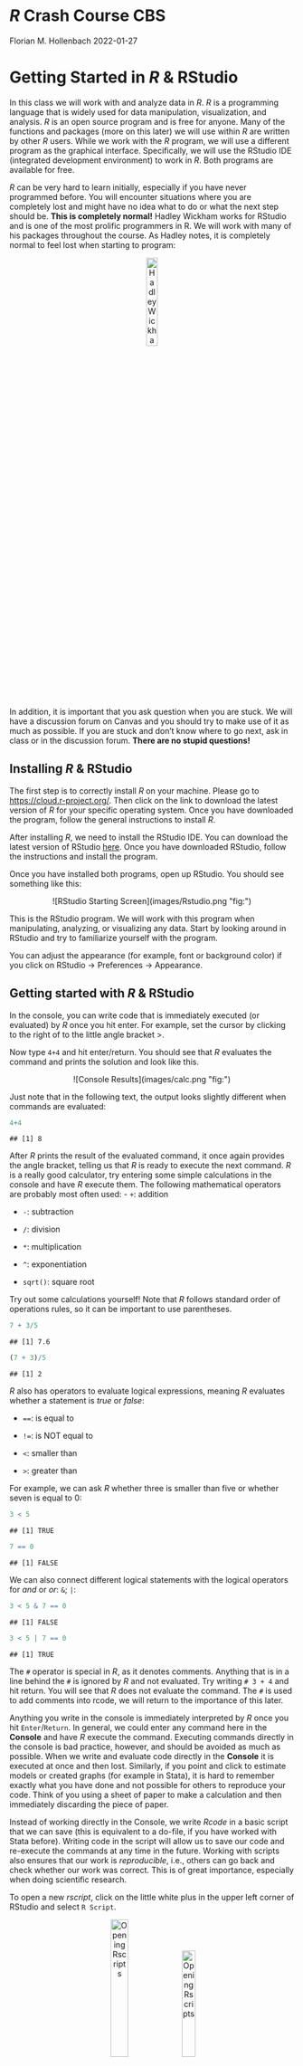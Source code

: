 *R* Crash Course CBS
================
Florian M. Hollenbach
2022-01-27

# Getting Started in *R* & RStudio

In this class we will work with and analyze data in *R*. *R* is a
programming language that is widely used for data manipulation,
visualization, and analysis. *R* is an open source program and is free
for anyone. Many of the functions and packages (more on this later) we
will use within *R* are written by other *R* users. While we work with
the *R* program, we will use a different program as the graphical
interface. Specifically, we will use the RStudio IDE (integrated
development environment) to work in *R*. Both programs are available for
free.

*R* can be very hard to learn initially, especially if you have never
programmed before. You will encounter situations where you are
completely lost and might have no idea what to do or what the next step
should be. **This is completely normal!** Hadley Wickham works for
RStudio and is one of the most prolific programmers in R. We will work
with many of his packages throughout the course. As Hadley notes, it is
completely normal to feel lost when starting to program:
<center>
<img src="images/wickham.jpeg" title="fig:" style="width:20.0%" alt="Hadley Wickham" />
</center>

In addition, it is important that you ask question when you are stuck.
We will have a discussion forum on Canvas and you should try to make use
of it as much as possible. If you are stuck and don’t know where to go
next, ask in class or in the discussion forum. **There are no stupid
questions!**

## Installing *R* & RStudio

The first step is to correctly install *R* on your machine. Please go to
<https://cloud.r-project.org/>. Then click on the link to download the
latest version of *R* for your specific operating system. Once you have
downloaded the program, follow the general instructions to install *R*.

After installing *R*, we need to install the RStudio IDE. You can
download the latest version of RStudio
[here](https://www.rstudio.com/products/rstudio/download/#download).
Once you have downloaded RStudio, follow the instructions and install
the program.

Once you have installed both programs, open up RStudio. You should see
something like this:
<center>
![RStudio Starting Screen](images/Rstudio.png "fig:")
</center>

This is the RStudio program. We will work with this program when
manipulating, analyzing, or visualizing any data. Start by looking
around in RStudio and try to familiarize yourself with the program.

You can adjust the appearance (for example, font or background color) if
you click on RStudio → Preferences → Appearance.

## Getting started with *R* & RStudio

In the console, you can write code that is immediately executed (or
evaluated) by *R* once you hit enter. For example, set the cursor by
clicking to the right of to the little angle bracket \>.

Now type `4+4` and hit enter/return. You should see that *R* evaluates
the command and prints the solution and look like this.
<center>
![Console Results](images/calc.png "fig:")
</center>

Just note that in the following text, the output looks slightly
different when commands are evaluated:

``` r
4+4
```

    ## [1] 8

After *R* prints the result of the evaluated command, it once again
provides the angle bracket, telling us that *R* is ready to execute the
next command. *R* is a really good calculator, try entering some simple
calculations in the console and have *R* execute them. The following
mathematical operators are probably most often used: - `+`: addition

-   `-`: subtraction

-   `/`: division

-   `*`: multiplication

-   `^`: exponentiation

-   `sqrt()`: square root

Try out some calculations yourself! Note that *R* follows standard order
of operations rules, so it can be important to use parentheses.

``` r
7 + 3/5
```

    ## [1] 7.6

``` r
(7 + 3)/5
```

    ## [1] 2

*R* also has operators to evaluate logical expressions, meaning *R*
evaluates whether a statement is *true* or *false*:

-   `==`: is equal to

-   `!=`: is NOT equal to

-   `<`: smaller than

-   `>`: greater than

For example, we can ask *R* whether three is smaller than five or
whether seven is equal to 0:

``` r
3 < 5
```

    ## [1] TRUE

``` r
7 == 0
```

    ## [1] FALSE

We can also connect different logical statements with the logical
operators for *and* or *or*: `&`; `|`:

``` r
3 < 5 & 7 == 0
```

    ## [1] FALSE

``` r
3 < 5 | 7 == 0 
```

    ## [1] TRUE

The `#` operator is special in *R*, as it denotes comments. Anything
that is in a line behind the `#` is ignored by *R* and not evaluated.
Try writing `# 3 + 4` and hit return. You will see that *R* does not
evaluate the command. The `#` is used to add comments into rcode, we
will return to the importance of this later.

Anything you write in the console is immediately interpreted by *R* once
you hit `Enter`/`Return`. In general, we could enter any command here in
the **Console** and have *R* execute the command. Executing commands
directly in the console is bad practice, however, and should be avoided
as much as possible. When we write and evaluate code directly in the
**Console** it is executed at once and then lost. Similarly, if you
point and click to estimate models or created graphs (for example in
Stata), it is hard to remember exactly what you have done and not
possible for others to reproduce your code. Think of you using a sheet
of paper to make a calculation and then immediately discarding the piece
of paper.

Instead of working directly in the Console, we write *Rcode* in a basic
script that we can save (this is equivalent to a do-file, if you have
worked with Stata before). Writing code in the script will allow us to
save our code and re-execute the commands at any time in the future.
Working with scripts also ensures that our work is *reproducible*, i.e.,
others can go back and check whether our work was correct. This is of
great importance, especially when doing scientific research.

To open a new *rscript*, click on the little white plus in the upper
left corner of RStudio and select `R Script`.
<center>
<img src="images/rscript.png" style="width:25.0%" alt="Opening Rscripts" />
<img src="images/rscript2.png" style="width:22.0%" alt="Opening Rscripts" />
</center>

Once you have an rscript open, the first step should be to save it
somewhere sensible. For example, you might create a folder for this
course and save all rscripts for class in that folder. You should pick a
name for your rscript that makes sense and reminds you about the
contents of the script. For example, you could save this first rscript
as `Rcrashcourse.R`.

**You should practice writing anything you do in *R* in a rscript** and
execute the code from the script. Start by repeating a few of the simple
calculations that you did above. Write each calculation in a separate
line:

``` r
4+4
```

    ## [1] 8

``` r
9+2
```

    ## [1] 11

``` r
3/2
```

    ## [1] 1.5

You might notice that nothing happens when you write code in the rscript
and hit enter. To execute the rcode that is in our script, we have to
send it to the console. We can do so by having the cursor in the line we
want to execute and then hitting `Ctrl + Enter` (Windows) or
`Command + Return` (Mac). Alternatively, you can select one or multiple
lines to execute and then hit `Ctrl + Enter` (Windows) or
`Command + Return` (Mac). Try selecting some code you wrote by executing
the line.

<center>
<img src="images/execute.png" title="fig:" style="width:35.0%" alt="Executing code from rscripts" />
</center>

It is good practice to add plenty of comments to your rscripts, so that
others can understand what you are doing (and why). It will also help
your future self when you open old code. The comments will help you
remember why you wrote certain code and what your reasoning was.
Remember, we can include comments using the `#` symbol. Anything in a
line behind the `#` symbol will not be executed by *R*.

``` r
# this is our first rscript
# in the first line we calculate four plus four
4+4 # comments can also go behind a command we want to execute, anything before # will still be executed
```

    ## [1] 8

``` r
#### we can also use multiple # to mark comments
# or we can have an empty comment line
#
#
# next we calculate nine plus two 
9+2 
```

    ## [1] 11

``` r
# next we want to divide 3 by 2
3/2
```

    ## [1] 1.5

## R programming language

As with any program, there are different types of variables/data in *R*.
The types you will encounter closely follow types of variables you
should have encountered in previous methods courses. In our class, we
will focus on the following types of data:[1]  
- character - double/numeric - factor - logical

*Character* data is anything that includes non-numeric characters and is
not logical. Characters are known as *strings* in Stata. In *R*,
character variables are depicted and entered inside quotation marks.

``` r
"Florian" ## florian is of type character
```

    ## [1] "Florian"

``` r
class("florian")
```

    ## [1] "character"

``` r
"Florian is a professor" ## is also one character
```

    ## [1] "Florian is a professor"

``` r
"123" ## if you include numbers in quotation marks, R interprets them as characters 
```

    ## [1] "123"

``` r
### this would not work, but try it: "1" + "3"R won't perform calculations on character objects
```

*Numeric* data is any variables that are *real* numbers, those are the
objects that you can perform mathematical operations on. For our
purposes, we will use the terms *numeric* and *double* interchangeably.
Even if you enter a “full” number, *R* will interpret as being numeric
type, i.e., `1` is interpreted as `1.0`.

``` r
1 ## is numeric
```

    ## [1] 1

``` r
class(1)
```

    ## [1] "numeric"

``` r
1 == 1.000 ### is 1 the same as 1.000
```

    ## [1] TRUE

``` r
1 + 3 ## if perform calculations on multiple numeric types, the result will also be numeric
```

    ## [1] 4

*Factor* data are categorical variables that can be either numeric or
character but distinguish a certain (fixed) number of categories. For
example, you could have a variable that distinguishes hair color and can
take the following values: “brown,” “black,” “blond.” Factor variables
can be unordered (such as hair color) or have an intrinsic order. For
example, if you are describing education levels as a categorical
variable, we usually have a clear order: “no degree,” “high school,”
“Bachelor,” post-graduate degree”, etc. *R* can accomodate both
unordered and ordered categorical variables.

``` r
haircolor <- factor(c("brown", "blond", "black")) ## we are creating a factor variable that can take three values: brown, blond, black

education <- factor(c("no degree", "high school", "Bachelor", "post-graduate degree"), ordered = TRUE) ### education is also a factor variable, but with an intrinsic ordering
education ## as you can see, R denotes the order of the different levels
```

    ## [1] no degree            high school          Bachelor            
    ## [4] post-graduate degree
    ## Levels: Bachelor < high school < no degree < post-graduate degree

*Logical* variables can take only two values `TRUE` or `FALSE`, which is
interpreted by *R* in binary form as `1` and `0`. The output of logical
operations is always of type *logical*. We can use *logical* variables
to run conditional operations.

``` r
1 == 1 ## TRUE
```

    ## [1] TRUE

``` r
1 < 0 ## FALSE
```

    ## [1] FALSE

## Objects? What are objects?

*R* is an *object oriented programming (OOP)* language, which means that
everything in *R* is organized around **named objects**. These objects
can come in different types, such as: - functions - data frames -
matrices - vectors - lists

One important operator in *R* is the **assignment operator**. With the
assignment operator we can assign values/numbers/words to objects that
are remembered by *R*. There are actually two assignment operators in
*R*:

1.  `<-`

2.  `=`

It doesn’t really matter which one you use, but you should decide early
and use one consistently. In this course, the examples will all use the
`<-` assignment operator. You can think of the arrow assigment symbols
`<-` as `gets`.

For example, say we might want *R* to remember an object that contains
my name, so we assign the word ‘Florian’ to the object called name.
Object names have to start with a letter but can include numbers and
other symbols. They cannot include empty spaces. It is good practice to
only use lowercase letters, numbers, and `_` in your object names.[2]
You should always try use reasonable and informative names for your
objects, so that you can remember what are the contents of a given
object.

``` r
name <- 'Florian' ## object 'name' gets assigned the character vector 'Florian'
```

In this course we will primarily use *function*, *data frames*, and
*vectors*. *Functions* usually take one or more inputs (called
arguments), perform some operation on the input, and generate an output.
For example, the `sqrt()` operator mentioned above is a function that
takes one *argument*.

``` r
sqrt(9) ## sqrt() is the function, the input here is 9, the function takes the input and calculates the square root, it then outputs the result
```

    ## [1] 3

*Vectors* are a simple data structure in *R* that *N* contain elements
of one type. A vector is defined by its length, which is the number of
elements it contains. Vectors are created by using the function `c()`
(combine) and separating the individual elements by commas. It’s
important to note that all elements of the vector must be of the same
type of variable. For example, if you vector includes numeric and
character data, R will automatically make all numbers into characters.
To create a simple vector of numbers and assign it to the object
`number_example` we would write:

``` r
example_numbers <- c(1, 2, 3, 4, 5) ### object name assignment operator and object contents
```

To print the content (or if too large a preview of the content) of an
object, you can just type and execute the object name or use the
`print()` function. Of course, the object has to exist, i.e., you may
have to have created it first. You can access specific elements in a
vector with square brackets `[]` behind the object name and the specific
location number of element.

``` r
example_numbers ## show all elements
```

    ## [1] 1 2 3 4 5

``` r
print(example_numbers) ## print content of object
```

    ## [1] 1 2 3 4 5

``` r
example_numbers[1] ## only show the first element
```

    ## [1] 1

*Data frames* are objects that contain multiple (many) observations for
multiple variables. You could think of each variable being a vector by
itself. Then the variables are bound together into a data frame. Each
variable then becomes one column of the data frame. For example, assume
we have data on five students. We have recorded their names, height,
birth year, and favorite color.

First, let’s create the vectors for each of these variables. It is
important, of course, that the data for each person is in the same
location in each vector, i.e., if Anna is the first name, we also have
to first enter her height and birth year.

``` r
names <- c("Anna", "Otto", "Emmy", "Hanna", "Signe") ## a vector of characters
names
```

    ## [1] "Anna"  "Otto"  "Emmy"  "Hanna" "Signe"

``` r
height <- c(1.75, 1.52, 1.89, 1.66, 1.55) ## vector of numeric data, note that R uses . to as the decimal point
height
```

    ## [1] 1.75 1.52 1.89 1.66 1.55

``` r
birth_year <- c(1990, 1986, 1995, 1992, 1991) ## vector of numeric data
birth_year
```

    ## [1] 1990 1986 1995 1992 1991

Now we have three different vectors, each including the observations for
five students in terms of their names, height, and birth year. We can
combine these variables into a data frame using the `data.frame()`
function. Note that to combine the different vectors into one data
frame, they all have to have the same length (contain the same number of
elements).

``` r
student_df <- data.frame(names, height, birth_year)
student_df
```

    ##   names height birth_year
    ## 1  Anna   1.75       1990
    ## 2  Otto   1.52       1986
    ## 3  Emmy   1.89       1995
    ## 4 Hanna   1.66       1992
    ## 5 Signe   1.55       1991

Each of the vectors are now one column in the new data frame, which we
called `student_df`. Each row in the data frame corresponds to the data
(name, height, birth year) for one person (observation). Note also how
you can assign existing objects to new objects. We can again access
specific elements of the data frame with the square brackets `[]`.
However, since the data frame has two dimensions, we need to specify the
location of the element by *row* and *column*, e.g.,
`student_df[row, column]`.

``` r
student_df[1,1] ## element in first row, first column
```

    ## [1] "Anna"

``` r
student_df[2,1] ## element in second row, first column
```

    ## [1] "Otto"

``` r
student_df[1,2] ## element in first row, second column
```

    ## [1] 1.75

``` r
student_df[1, ] ## all elements in first row
```

    ##   names height birth_year
    ## 1  Anna   1.75       1990

``` r
student_df[ ,1] ## all elements in first column
```

    ## [1] "Anna"  "Otto"  "Emmy"  "Hanna" "Signe"

At least in this course, you will rarely create new data sets. Instead
you will work with data sets provided to you or that you have downloaded
somewhere, but it is good to first learn the basics.

The different columns in each data set are the different variables. As
you saw above, you can access the specific colums in a data frame by
using the square brackets and adding the column number behind a comma:
`student_df[ , 1]`.[3] The best way to access specific variables
(columns) in a data frame, however, is by using the variable’s name. You
can do so with the help of the `$` sign. You first specify the name of
the data frame object and then the variable name, separated by the
dollar sign `$`:

``` r
student_df$names ## access the names variable
```

    ## [1] "Anna"  "Otto"  "Emmy"  "Hanna" "Signe"

``` r
student_df$height ## access the heigh variable
```

    ## [1] 1.75 1.52 1.89 1.66 1.55

``` r
student_df$birth_year ## access the birth year variable
```

    ## [1] 1990 1986 1995 1992 1991

One of the great things about R is that it is vectorized, this means
that operations can be done on the whole vector without going through
each element individually. For example, say we want to have the height
in cm instead of m, so we need to multiply each of the students’ heights
by 100. We can just multiply the whole variable by 100 and *R*
automatically does so for each element.

``` r
student_df$height*100 ## multiply each value by 100
```

    ## [1] 175 152 189 166 155

We can also create a new variable in the data frame. Once again we use
the dollar sign `$` with the new variable’s name and then assign the
values.

``` r
student_df$height_in_meters <- student_df$height*100 ## multiply each value by 100 and assign to new variable
```

[1] There are other types of data as well, but we won’t encounter them
much. For example, there is a specific class for *complex* numbers and
one for *integers*. We won’t make very much use of those types and will
ignore them for now.

[2] See here for a complete style guide for programming in R:
<https://style.tidyverse.org/index.html>

[3] Alternatively, you can also use the variable name in quotation
marks: `student_df[ , "names"]`.
